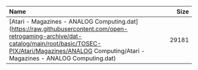 |Name|Size|
|:---|---:|
|[Atari - Magazines - ANALOG Computing.dat](https://raw.githubusercontent.com/open-retrogaming-archive/dat-catalog/main/root/basic/TOSEC-PIX/Atari/Magazines/ANALOG Computing/Atari - Magazines - ANALOG Computing.dat)|29181|
